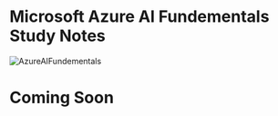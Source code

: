 # __Microsoft Azure AI Fundementals Study Notes__





![AzureAIFundementals](https://github.com/DKC-Bluegeneral/Notes/blob/main/Images/azure-ai-fundamentals-600x600.png)









# Coming Soon